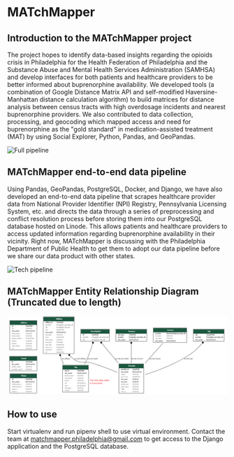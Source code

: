 # MATchMapper

## Introduction to the MATchMapper project

The project hopes to identify data-based insights regarding the opioids crisis in Philadelphia for the Health Federation of Philadelphia and the Substance Abuse and Mental Health Services Administration (SAMHSA) and develop interfaces for both patients and healthcare providers to be better informed about buprenorphine availability. We developed tools (a combination of Google Distance Matrix API and self-modified Haversine-Manhattan distance calculation algorithm) to build matrices for distance analysis between census tracts with high overdosage incidents and nearest buprenorphine providers. We also contributed to data collection, processing, and geocoding which mapped access and need for buprenorphine as the "gold standard" in medication-assisted treatment (MAT) by using Social Explorer, Python, Pandas, and GeoPandas. 

![Full pipeline](https://github.com/samueltan97/MATchMapper/blob/master/database/Capture.JPG)

## MATchMapper end-to-end data pipeline

Using Pandas, GeoPandas, PostgreSQL, Docker, and Django, we have also developed an end-to-end data pipeline that scrapes healthcare provider data from National Provider Identifier (NPI) Registry, Pennsylvania Licensing System, etc. and directs the data through a series of preprocessing and conflict resolution process before storing them into our PostgreSQL database hosted on Linode. This allows patients and healthcare providers to access updated information regarding buprenorphine availability in their vicinity. Right now, MATchMapper is discussing with the Philadelphia Department of Public Health to get them to adopt our data pipeline before we share our data product with other states.

![Tech pipeline](https://github.com/samueltan97/MATchMapper/blob/master/database/CAPTURE.png)

## MATchMapper Entity Relationship Diagram (Truncated due to length)

![ERD](https://github.com/CodeForPhilly/MATchMapper/blob/master/database/ERD_truncated.png)

## How to use

Start virtualenv and run pipenv shell to use virtual environment. Contact the team at matchmapper.philadelphia@gmail.com to get access to the Django application and the PostgreSQL database.
